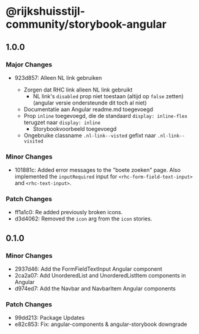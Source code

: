 # @rijkshuisstijl-community/storybook-angular

## 1.0.0

### Major Changes

- 923d857: Alleen NL link gebruiken

  - Zorgen dat RHC link alleen NL link gebruikt
    - NL link's `disabled` prop niet toestaan (altijd op `false` zetten) (angular versie ondersteunde dit toch al niet)
  - Documentatie aan Angular readme.md toegevoegd
  - Prop `inline` toegevoegd, die de standaard `display: inline-flex` terugzet naar `display: inline`
    - Storybookvoorbeeld toegevoegd
  - Ongebruike classname `.nl-link--visted` gefixt naar `.nl-link--visited`

### Minor Changes

- 101881c: Added error messages to the "boete zoeken" page. Also implemented the `inputRequired` input for `<rhc-form-field-text-input>` and `<rhc-text-input>`.

### Patch Changes

- ff1a1c0: Re added previously broken icons.
- d3d4062: Removed the `icon` arg from the `icon` stories.

## 0.1.0

### Minor Changes

- 2937d46: Add the FormFieldTextInput Angular component
- 2ca2a07: Add UnorderedList and UnorderedListItem components in Angular
- d974ed7: Add the Navbar and NavbarItem Angular components

### Patch Changes

- 99dd213: Package Updates
- e82c853: Fix: angular-components & angular-storybook downgrade
